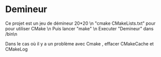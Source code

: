 # Demineur
Ce projet est un jeu de démineur 20*20 \n
"cmake CMakeLists.txt" pour pour utiliser CMake \n
Puis lancer "make" \n
Executer "Demineur" dans /bin\n

Dans le cas où il y a un problème avec Cmake , effacer CMakeCache et CMakeLog
